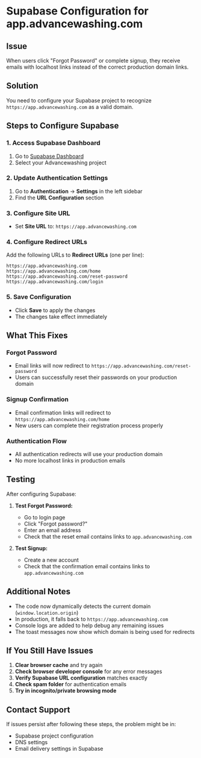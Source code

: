 
# Supabase Configuration for app.advancewashing.com

## Issue
When users click "Forgot Password" or complete signup, they receive emails with localhost links instead of the correct production domain links.

## Solution
You need to configure your Supabase project to recognize `https://app.advancewashing.com` as a valid domain.

## Steps to Configure Supabase

### 1. Access Supabase Dashboard
1. Go to [Supabase Dashboard](https://supabase.com/dashboard)
2. Select your Advancewashing project

### 2. Update Authentication Settings
1. Go to **Authentication** → **Settings** in the left sidebar
2. Find the **URL Configuration** section

### 3. Configure Site URL
- Set **Site URL** to: `https://app.advancewashing.com`

### 4. Configure Redirect URLs
Add the following URLs to **Redirect URLs** (one per line):
```
https://app.advancewashing.com
https://app.advancewashing.com/home
https://app.advancewashing.com/reset-password
https://app.advancewashing.com/login
```

### 5. Save Configuration
- Click **Save** to apply the changes
- The changes take effect immediately

## What This Fixes

### Forgot Password
- Email links will now redirect to `https://app.advancewashing.com/reset-password`
- Users can successfully reset their passwords on your production domain

### Signup Confirmation
- Email confirmation links will redirect to `https://app.advancewashing.com/home`
- New users can complete their registration process properly

### Authentication Flow
- All authentication redirects will use your production domain
- No more localhost links in production emails

## Testing
After configuring Supabase:

1. **Test Forgot Password:**
   - Go to login page
   - Click "Forgot password?"
   - Enter an email address
   - Check that the reset email contains links to `app.advancewashing.com`

2. **Test Signup:**
   - Create a new account
   - Check that the confirmation email contains links to `app.advancewashing.com`

## Additional Notes

- The code now dynamically detects the current domain (`window.location.origin`)
- In production, it falls back to `https://app.advancewashing.com`
- Console logs are added to help debug any remaining issues
- The toast messages now show which domain is being used for redirects

## If You Still Have Issues

1. **Clear browser cache** and try again
2. **Check browser developer console** for any error messages
3. **Verify Supabase URL configuration** matches exactly
4. **Check spam folder** for authentication emails
5. **Try in incognito/private browsing mode**

## Contact Support
If issues persist after following these steps, the problem might be in:
- Supabase project configuration
- DNS settings
- Email delivery settings in Supabase
